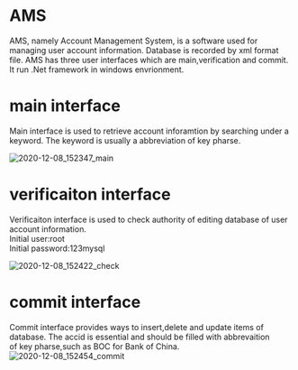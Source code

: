 # AMS
AMS, namely Account Management System, is a software used for managing user account information. Database is recorded by xml format file.
AMS has three user interfaces which are main,verification and commit. It run .Net framework in windows envrionment.
# main interface
Main interface is used to retrieve account inforamtion by searching under a keyword. The keyword is usually a abbreviation of key pharse.

![2020-12-08_152347_main](https://user-images.githubusercontent.com/7277881/101562245-026d5f80-3a02-11eb-94da-aac31bdc9965.jpg)
# verificaiton interface
Verificaiton interface is used to check authority of editing database of user account information.  
Initial user:root   
Initial password:123mysql

![2020-12-08_152422_check](https://user-images.githubusercontent.com/7277881/101562251-04cfb980-3a02-11eb-8c8c-3a471f421ed3.jpg)
# commit interface
Commit interface provides ways to insert,delete and update items of database. The accid is essential and should be filled with abbrevaition  
of key pharse,such as BOC for Bank of China.
![2020-12-08_152454_commit](https://user-images.githubusercontent.com/7277881/101562252-05685000-3a02-11eb-9693-e8766a366a7a.jpg)
